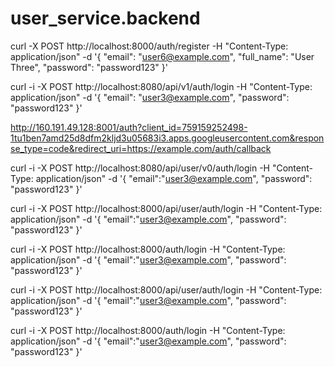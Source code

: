 # user_service.backend


curl -X POST http://localhost:8000/auth/register   -H "Content-Type: application/json"   -d '{ "email": "user6@example.com", "full_name": "User Three", "password": "password123" }'

curl -i -X POST http://localhost:8080/api/v1/auth/login   -H "Content-Type: application/json"   -d '{ "email": "user3@example.com", "password": "password123" }'

http://160.191.49.128:8001/auth?client_id=759159252498-1tu1ben7amd25d8dfm2kljd3u05683i3.apps.googleusercontent.com&response_type=code&redirect_uri=https://example.com/auth/callback


curl -i -X POST http://localhost:8080/api/user/v0/auth/login   -H "Content-Type: application/json"   -d '{ "email":"user3@example.com", "password": "password123" }'


curl -i -X POST http://localhost:8000/api/user/auth/login   -H "Content-Type: application/json"   -d '{ "email":"user3@example.com", "password": "password123" }'

curl -i -X POST http://localhost:8000/auth/login   -H "Content-Type: application/json"   -d '{ "email":"user3@example.com", "password": "password123" }'



curl -i -X POST http://localhost:8000/api/user/auth/login   -H "Content-Type: application/json"   -d '{ "email":"user3@example.com", "password": "password123" }'

curl -i -X POST http://localhost:8000/auth/login   -H "Content-Type: application/json"   -d '{ "email":"user3@example.com", "password": "password123" }'

